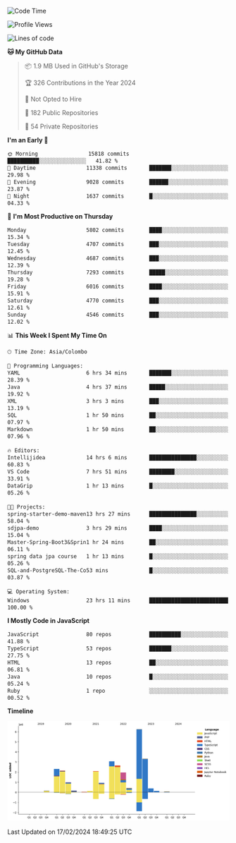 
<!--START_SECTION:waka-->
![Code Time](http://img.shields.io/badge/Code%20Time-1%2C502%20hrs%2015%20mins-blue)

![Profile Views](http://img.shields.io/badge/Profile%20Views-0-blue)

![Lines of code](https://img.shields.io/badge/From%20Hello%20World%20I%27ve%20Written-27.1%20million%20lines%20of%20code-blue)

**🐱 My GitHub Data** 

> 📦 1.9 MB Used in GitHub's Storage 
 > 
> 🏆 326 Contributions in the Year 2024
 > 
> 🚫 Not Opted to Hire
 > 
> 📜 182 Public Repositories 
 > 
> 🔑 54 Private Repositories 
 > 
**I'm an Early 🐤** 

```text
🌞 Morning                15818 commits       ██████████░░░░░░░░░░░░░░░   41.82 % 
🌆 Daytime                11338 commits       ███████░░░░░░░░░░░░░░░░░░   29.98 % 
🌃 Evening                9028 commits        ██████░░░░░░░░░░░░░░░░░░░   23.87 % 
🌙 Night                  1637 commits        █░░░░░░░░░░░░░░░░░░░░░░░░   04.33 % 
```
📅 **I'm Most Productive on Thursday** 

```text
Monday                   5802 commits        ████░░░░░░░░░░░░░░░░░░░░░   15.34 % 
Tuesday                  4707 commits        ███░░░░░░░░░░░░░░░░░░░░░░   12.45 % 
Wednesday                4687 commits        ███░░░░░░░░░░░░░░░░░░░░░░   12.39 % 
Thursday                 7293 commits        █████░░░░░░░░░░░░░░░░░░░░   19.28 % 
Friday                   6016 commits        ████░░░░░░░░░░░░░░░░░░░░░   15.91 % 
Saturday                 4770 commits        ███░░░░░░░░░░░░░░░░░░░░░░   12.61 % 
Sunday                   4546 commits        ███░░░░░░░░░░░░░░░░░░░░░░   12.02 % 
```


📊 **This Week I Spent My Time On** 

```text
🕑︎ Time Zone: Asia/Colombo

💬 Programming Languages: 
YAML                     6 hrs 34 mins       ███████░░░░░░░░░░░░░░░░░░   28.39 % 
Java                     4 hrs 37 mins       █████░░░░░░░░░░░░░░░░░░░░   19.92 % 
XML                      3 hrs 3 mins        ███░░░░░░░░░░░░░░░░░░░░░░   13.19 % 
SQL                      1 hr 50 mins        ██░░░░░░░░░░░░░░░░░░░░░░░   07.97 % 
Markdown                 1 hr 50 mins        ██░░░░░░░░░░░░░░░░░░░░░░░   07.96 % 

🔥 Editors: 
Intellijidea             14 hrs 6 mins       ███████████████░░░░░░░░░░   60.83 % 
VS Code                  7 hrs 51 mins       ████████░░░░░░░░░░░░░░░░░   33.91 % 
DataGrip                 1 hr 13 mins        █░░░░░░░░░░░░░░░░░░░░░░░░   05.26 % 

🐱‍💻 Projects: 
spring-starter-demo-maven13 hrs 27 mins      ███████████████░░░░░░░░░░   58.04 % 
sdjpa-demo               3 hrs 29 mins       ████░░░░░░░░░░░░░░░░░░░░░   15.04 % 
Master-Spring-Boot3&Sprin1 hr 24 mins        ██░░░░░░░░░░░░░░░░░░░░░░░   06.11 % 
spring data jpa course   1 hr 13 mins        █░░░░░░░░░░░░░░░░░░░░░░░░   05.26 % 
SQL-and-PostgreSQL-The-Co53 mins             █░░░░░░░░░░░░░░░░░░░░░░░░   03.87 % 

💻 Operating System: 
Windows                  23 hrs 11 mins      █████████████████████████   100.00 % 
```

**I Mostly Code in JavaScript** 

```text
JavaScript               80 repos            ██████████░░░░░░░░░░░░░░░   41.88 % 
TypeScript               53 repos            ███████░░░░░░░░░░░░░░░░░░   27.75 % 
HTML                     13 repos            ██░░░░░░░░░░░░░░░░░░░░░░░   06.81 % 
Java                     10 repos            █░░░░░░░░░░░░░░░░░░░░░░░░   05.24 % 
Ruby                     1 repo              ░░░░░░░░░░░░░░░░░░░░░░░░░   00.52 % 
```



**Timeline**

![Lines of Code chart](https://raw.githubusercontent.com/ccweerasinghe1994/ccweerasinghe1994/master/assets/bar_graph.png)


 Last Updated on 17/02/2024 18:49:25 UTC
<!--END_SECTION:waka-->
